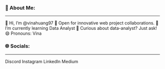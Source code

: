 ### 💫 About Me:
___
👋 Hi, I’m @vinahuang97
👯 Open for innovative web project collaborations.
🌱 I’m currently learning Data Analyst
💬 Curious about data-analyst? Just ask!
😄 Pronouns: Vina

### 🌐 Socials:
___
Discord Instagram LinkedIn Medium
